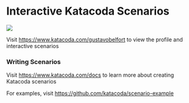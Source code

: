 # Interactive Katacoda Scenarios

[![](http://shields.katacoda.com/katacoda/gustavobelfort/count.svg)](https://www.katacoda.com/gustavobelfort "Get your profile on Katacoda.com")

Visit https://www.katacoda.com/gustavobelfort to view the profile and interactive scenarios

### Writing Scenarios
Visit https://www.katacoda.com/docs to learn more about creating Katacoda scenarios

For examples, visit https://github.com/katacoda/scenario-example
